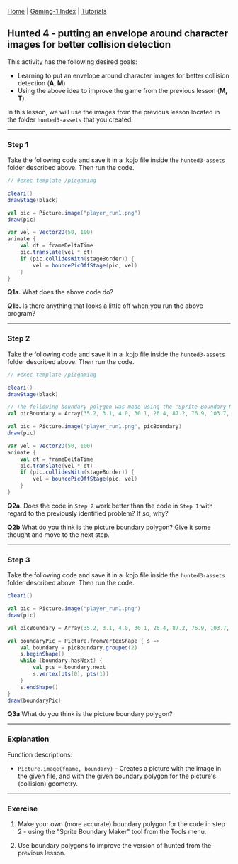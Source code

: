 <div class="nav">
  <a href="../../index.html">Home</a> | <a href="index.html">Gaming-1 Index</a> | <a href="../../tutorials-index.html">Tutorials</a>
</div>

## Hunted 4 - putting an envelope around character images for better collision detection

This activity has the following desired goals:
* Learning to put an envelope around character images for better collision detection (**A, M**)
* Using the above idea to improve the game from the previous lesson  (**M, T**).


In this lesson, we will use the images from the previous lesson located in the folder `hunted3-assets` that you created.

---

### Step 1
Take the following code and save it in a .kojo file inside the `hunted3-assets` folder described above. Then run the code.

```scala
// #exec template /picgaming

cleari()
drawStage(black)

val pic = Picture.image("player_run1.png")
draw(pic)

var vel = Vector2D(50, 100)
animate {
    val dt = frameDeltaTime
    pic.translate(vel * dt)
    if (pic.collidesWith(stageBorder)) {
        vel = bouncePicOffStage(pic, vel)
    }
}
```

**Q1a.** What does the above code do?

**Q1b.** Is there anything that looks a little off when you run the above program?

---

### Step 2
Take the following code and save it in a .kojo file inside the `hunted3-assets` folder described above. Then run the code.

```scala
// #exec template /picgaming

cleari()
drawStage(black)

// The following boundary polygon was made using the "Sprite Boundary Maker" tool from the Tools menu
val picBoundary = Array(35.2, 3.1, 4.0, 30.1, 26.4, 87.2, 76.9, 103.7, 87.7, 25.5, 49.9, 2.0, 35.2, 3.1)

val pic = Picture.image("player_run1.png", picBoundary)
draw(pic)

var vel = Vector2D(50, 100)
animate {
    val dt = frameDeltaTime
    pic.translate(vel * dt)
    if (pic.collidesWith(stageBorder)) {
        vel = bouncePicOffStage(pic, vel)
    }
}
```

**Q2a.** Does the code in `Step 2` work better than the code in `Step 1` with regard to the previously identified problem? If so, why?

**Q2b** What do you think is the picture boundary polygon? Give it some thought and move to the next step.

---

### Step 3
Take the following code and save it in a .kojo file inside the `hunted3-assets` folder described above. Then run the code.

```scala
cleari()

val pic = Picture.image("player_run1.png")
draw(pic)

val picBoundary = Array(35.2, 3.1, 4.0, 30.1, 26.4, 87.2, 76.9, 103.7, 87.7, 25.5, 49.9, 2.0, 35.2, 3.1)

val boundaryPic = Picture.fromVertexShape { s =>
    val boundary = picBoundary.grouped(2)
    s.beginShape()
    while (boundary.hasNext) {
        val pts = boundary.next
        s.vertex(pts(0), pts(1))
    }
    s.endShape()
}
draw(boundaryPic)
```

**Q3a** What do you think is the picture boundary polygon?

---

### Explanation

Function descriptions:

* `Picture.image(fname, boundary)` - Creates a picture with the image in the given file, and with the given boundary polygon for the picture's (collision) geometry.

---

### Exercise

1. Make your own (more accurate) boundary polygon for the code in step 2 - using the "Sprite Boundary Maker" tool from the Tools menu.

2. Use boundary polygons to improve the version of hunted from the previous lesson.